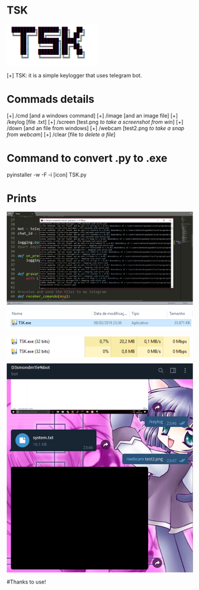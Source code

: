# TSK

![Alt Text](https://github.com/D3smond/TSK/blob/master/pins/tsk%20print%201.PNG)

[+] TSK: it is a simple keylogger that uses telegram bot.

# Commads details 

[+] /cmd [and a windows command]
[+] /image [and an image file]
[+] /keylog [file .txt]
[+] /screen [test.png *to take a screenshot from win*]
[+] /down [and an file from windows]
[+] /webcam [test2.png *to take a snap from webcam*]
[+] /clear [file *to delete a file*]

# Command to convert .py to .exe

pyinstaller -w -F -i [icon] TSK.py

# Prints

![Alt Text](https://github.com/D3smond/TSK/blob/master/pins/tsk%20print%202.PNG)

![Alt Text](https://github.com/D3smond/TSK/blob/master/pins/tsk%20print%203.PNG)

![Alt Text](https://github.com/D3smond/TSK/blob/master/pins/tsk%20print%204.PNG)

![Alt Text](https://github.com/D3smond/TSK/blob/master/pins/tsk%20print%205.PNG)

#Thanks to use!
